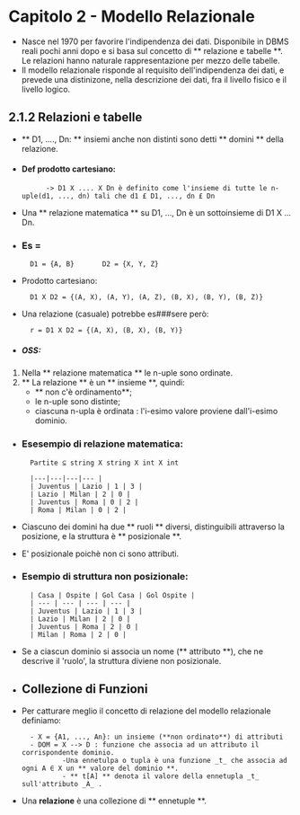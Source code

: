 # Capitolo 2 - Modello Relazionale
- Nasce nel 1970 per favorire l'indipendenza dei dati. Disponibile in DBMS reali pochi anni dopo e si basa sul concetto di ** relazione e tabelle **.
  Le relazioni hanno naturale rappresentazione per mezzo delle tabelle. 
- Il modello relazionale risponde al requisito dell'indipendenza dei dati, e prevede una distinizone, nella descrizione dei dati, fra il livello fisico
  e il livello logico.

## 2.1.2 Relazioni e tabelle 
- ** D1, ...., Dn: ** insiemi anche non distinti sono detti ** domini ** della relazione. 
- #### Def prodotto cartesiano: 
            -> D1 X .... X Dn è definito come l'insieme di tutte le n-uple(d1, ..., dn) tali che d1 £ D1, ..., dn £ Dn 
- Una ** relazione matematica ** su D1, ..., Dn è un sottoinsieme di D1 X ... Dn.
- ### Es = 
        D1 = {A, B}       D2 = {X, Y, Z}
- Prodotto cartesiano: 

        D1 X D2 = {(A, X), (A, Y), (A, Z), (B, X), (B, Y), (B, Z)}
- Una relazione (casuale) potrebbe es###sere però: 

        r = D1 X D2 = {(A, X), (B, X), (B, Y)}

- ##### OSS: 
1) Nella ** relazione matematica ** le n-uple sono ordinate.
2) ** La relazione ** è un ** insieme **, quindi:
   - ** non c'è ordinamento**;
   - le n-uple sono distinte; 
   - ciascuna n-upla è ordinata : l'i-esimo valore proviene dall'i-esimo dominio.

- ### Esesempio di relazione matematica: 

        Partite ⊆ string X string X int X int 

        |---|---|---|--- |
        | Juventus | Lazio | 1 | 3 |
        | Lazio | Milan | 2 | 0 |
        | Juventus | Roma | 0 | 2 |
        | Roma | Milan | 0 | 2 |
- Ciascuno dei domini ha due ** ruoli ** diversi, distinguibili attraverso la posizione, e la struttura è ** posizionale **.
- E' posizionale poichè non ci sono attributi.

- ### Esempio di struttura non posizionale: 

        | Casa | Ospite | Gol Casa | Gol Ospite |
        | --- | --- | --- | --- |
        | Juventus | Lazio | 1 | 3 |
        | Lazio | Milan | 2 | 0 |
        | Juventus | Roma | 2 | 0 |
        | Milan | Roma | 2 | 0 |
- Se a ciascun dominio si associa un nome (** attributo **), che ne descrive il 'ruolo', la struttura diviene non posizionale.
- ## Collezione di Funzioni
- Per catturare meglio il concetto di relazione del modello relazionale definiamo: 

        - X = {A1, ..., An}: un insieme (**non ordinato**) di attributi 
        - DOM = X --> D : funzione che associa ad un attributo il corrispondente dominio.
                -Una ennetulpa o tupla è una funzione _t_ che associa ad ogni A ∈ X un ** valore del dominio **.
                - ** t[A] ** denota il valore della ennetupla _t_ sull'attributo _A_ .

- Una **relazione** è una collezione di ** ennetuple **.




